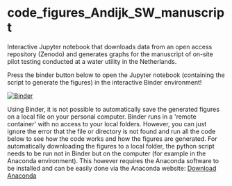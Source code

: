 # code_figures_Andijk_SW_manuscript
Interactive Jupyter notebook that downloads data from an open access repository (Zenodo) and generates graphs for the manuscript of on-site pilot testing conducted at a water utility in the Netherlands.

Press the binder button below to open the Jupyter notebook (containing the script to generate the figures) in the interactive Binder environment!

[![Binder](https://mybinder.org/badge_logo.svg)](https://mybinder.org/v2/gh/flamerond/code_figures_Andijk_SW_manuscript/main?labpath=20230912_SW_Andijk_charts_from_repo.ipynb)

Using Binder, it is not possible to automatically save the generated figures on a local file on your personal computer. Binder runs in a 'remote container' with no access to your local folders. However, you can just ignore the error that the file or directory is not found and run all the code below to see how the code works and how the figures are generated. For automatically downloading the figures to a local folder, the python script needs to be run not in Binder but on the computer (for example in the Anaconda environment). This however requires the Anaconda software to be installed and can be easily done via the Anaconda website: [Download Anaconda](https://www.anaconda.com/download)
